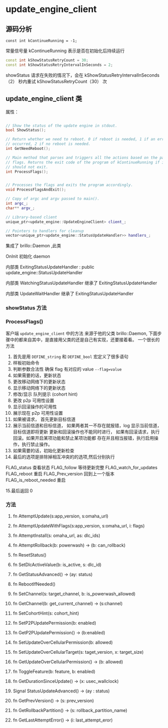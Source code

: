 # update_engine_client

## 源码分析

`const int kContinueRunning = -1;`

常量信号量 kContinueRunning 表示是否在初始化后持续运行

```cpp
const int kShowStatusRetryCount = 30;
const int kShowStatusRetryIntervalInSeconds = 2;
```

showStatus 请求在失败的情况下，会在 kShowStatusRetryIntervalInSeconds （2） 秒内重试 kShowStatusRetryCount（30） 次

## update_engine_client 类

属性：

```cpp

// Show the status of the update engine in stdout.
bool ShowStatus();

// Return whether we need to reboot. 0 if reboot is needed, 1 if an error
// occurred, 2 if no reboot is needed.
int GetNeedReboot();

// Main method that parses and triggers all the actions based on the passed
// flags. Returns the exit code of the program of kContinueRunning if it
// should not exit.
int ProcessFlags();


// Processes the flags and exits the program accordingly.
void ProcessFlagsAndExit();

// Copy of argc and argv passed to main().
int argc_;
char** argv_;

// Library-based client
unique_ptr<update_engine::UpdateEngineClient> client_;

// Pointers to handlers for cleanup
vector<unique_ptr<update_engine::StatusUpdateHandler>> handlers_;

```

集成了 brillo::Daemon ,此类

OnInit 初始化 daemon

内部类 ExitingStatusUpdateHandler : public update_engine::StatusUpdateHandler

内部类 WatchingStatusUpdateHandler 继承了 ExitingStatusUpdateHandler

内部类 UpdateWaitHandler 继承了 ExitingStatusUpdateHandler

### showStatus 方法

### ProcessFlags()

客户端 `update_engine_client` 中的方法 来源于他的父类 brillo::Daemon,
下面步骤中的都来自其中，是直接用父类的还是自己有实现，还要接着看。
一个很长的方法

1. 首先是用 `DEFINE_string` 和 `DEFINE_bool` 宏定义了很多语句
2. 样板初始命令
3. 判断参数合法性 确保 flag 有对应的 value `--flag=value`
4. 如果需要的话，更新状态
5. 更改移动网络下的更新状态
6. 显示移动网络下的更新状态
7. 修改/显示 队列提示 (cohort hint)
8. 更改 p2p 可用性设置
9. 显示回滚操作的可用性
10. 展示现在 p2p 可用性设置
11. 如果被请求， 首先更新目标信道
12. 展示当前信道和目标信道， 如果两者其一不存在就报错，log 显示当前信道，目标信道即将更新
    更新和回滚操作也不能同时进行， 如果有回滚请求，执行回滚。如果开启某项功能和禁止某项功能都
    存在并且相当报错，执行启用操作，执行禁止操作。
13. 如果需要的话，初始化更新检查
14. 最后的选项是排除掉相互冲突的的选项,然后分别执行

FLAG_status 查看状态
FLAG_follow 等待更新完整
FLAG_watch_for_updates
FLAG_reboot 重启
FLAG_Prev_version 回到上一个版本
FLAG_is_reboot_needed 重启

15.最后返回 0

### 方法

1. fn AttemptUpdate(s:app_version, s:omaha_url)

2. fn AttemptUpdateWithFlags(s:app_version, s:omaha_url, i: flags)

3. fn AttemptInstall(s: omaha_url, as: dlc_ids)

4. fn AttemptRollback(b: powerwash) -> (b: can_rollback)

5. fn ResetStatus()

6. fn SetDlcActiveValue(b: is_active, s: dlc_id)

7. fn GetStatusAdvanced() -> (ay: status)

8. fn RebootIfNeeded()

9. fn SetChannel(s: target_channel, b: is_powerwash_allowed)

10. fn GetChannel(b: get_current_channel) -> (s:channel)

11. fn SetCohortHint(s: cohort_hint)

12. fn SetP2PUpdatePermission(b: enabled)

13. fn GetP2PUpdatePermission() -> (b:enabled)

14. fn SetUpdateOverCellularPermission(b: allowed)

15. fn SetUpdateOverCellularTarget(s: taget_version, x: target_size)

16. fn GetUpdateOverCellularPermission() -> (b: allowed)

17. fn ToggleFeature(b: feature, b: enabled)

18. fn GetDurationSinceUpdate() -> (x: usec_wallclock)

19. Signal StatusUpdateAdvanced() -> (ay : status)

20. fn GetPrevVersion() -> (s: prev_version)

21. fn GetRollbackPartition() -> (s: rollback_partition_name)

22. fn GetLastAttemptError() -> (i: last_attempt_eror)
